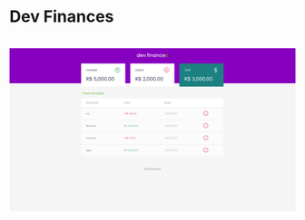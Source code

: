 # Dev Finances
 
<h1 align="center">
    <img alt="Dev-Finances" title="#delicinha" src="assets/page.png" width="800px" />
</h1>

